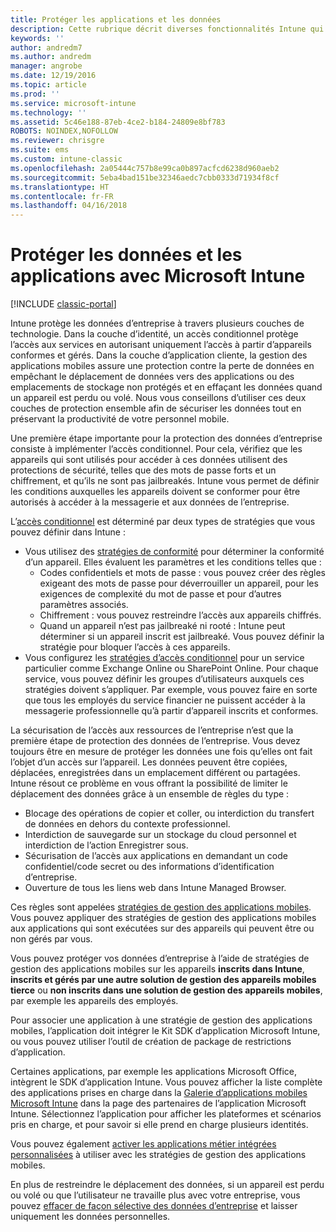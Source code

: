 ```yaml
---
title: Protéger les applications et les données
description: Cette rubrique décrit diverses fonctionnalités Intune qui sont disponibles pour vous aider à protéger vos données et applications d’entreprise.
keywords: ''
author: andredm7
ms.author: andredm
manager: angrobe
ms.date: 12/19/2016
ms.topic: article
ms.prod: ''
ms.service: microsoft-intune
ms.technology: ''
ms.assetid: 5c46e188-87eb-4ce2-b184-24809e8bf783
ROBOTS: NOINDEX,NOFOLLOW
ms.reviewer: chrisgre
ms.suite: ems
ms.custom: intune-classic
ms.openlocfilehash: 2a05444c757b8e99ca0b897acfcd6238d960aeb2
ms.sourcegitcommit: 5eba4bad151be32346aedc7cbb0333d71934f8cf
ms.translationtype: HT
ms.contentlocale: fr-FR
ms.lasthandoff: 04/16/2018
---
```

# <a name="protect-apps-and-data-with-microsoft-intune"></a>Protéger les données et les applications avec Microsoft Intune

[!INCLUDE [classic-portal](../includes/classic-portal.md)]

Intune protège les données d’entreprise à travers plusieurs couches de technologie. Dans la couche d’identité, un accès conditionnel protège l’accès aux services en autorisant uniquement l’accès à partir d’appareils conformes et gérés. Dans la couche d’application cliente, la gestion des applications mobiles assure une protection contre la perte de données en empêchant le déplacement de données vers des applications ou des emplacements de stockage non protégés et en effaçant les données quand un appareil est perdu ou volé. Nous vous conseillons d’utiliser ces deux couches de protection ensemble afin de sécuriser les données tout en préservant la productivité de votre personnel mobile.

Une première étape importante pour la protection des données d’entreprise consiste à implémenter l’accès conditionnel. Pour cela, vérifiez que les appareils qui sont utilisés pour accéder à ces données utilisent des protections de sécurité, telles que des mots de passe forts et un chiffrement, et qu’ils ne sont pas jailbreakés. Intune vous permet de définir les conditions auxquelles les appareils doivent se conformer pour être autorisés à accéder à la messagerie et aux données de l’entreprise.

L’[accès conditionnel](restrict-access-to-email-and-o365-services-with-microsoft-intune.md) est déterminé par deux types de stratégies que vous pouvez définir dans Intune :
- Vous utilisez des [stratégies de conformité](introduction-to-device-compliance-policies-in-microsoft-intune.md) pour déterminer la conformité d’un appareil. Elles évaluent les paramètres et les conditions telles que :
  - Codes confidentiels et mots de passe : vous pouvez créer des règles exigeant des mots de passe pour déverrouiller un appareil, pour les exigences de complexité du mot de passe et pour d’autres paramètres associés.
  - Chiffrement : vous pouvez restreindre l’accès aux appareils chiffrés.
  - Quand un appareil n’est pas jailbreaké ni rooté : Intune peut déterminer si un appareil inscrit est jailbreaké. Vous pouvez définir la stratégie pour bloquer l’accès à ces appareils.
- Vous configurez les [stratégies d’accès conditionnel](restrict-access-to-email-and-o365-services-with-microsoft-intune.md) pour un service particulier comme Exchange Online ou SharePoint Online. Pour chaque service, vous pouvez définir les groupes d’utilisateurs auxquels ces stratégies doivent s’appliquer. Par exemple, vous pouvez faire en sorte que tous les employés du service financier ne puissent accéder à la messagerie professionnelle qu’à partir d’appareil inscrits et conformes.

La sécurisation de l’accès aux ressources de l’entreprise n’est que la première étape de protection des données de l’entreprise. Vous devez toujours être en mesure de protéger les données une fois qu’elles ont fait l’objet d’un accès sur l’appareil. Les données peuvent être copiées, déplacées, enregistrées dans un emplacement différent ou partagées. Intune résout ce problème en vous offrant la possibilité de limiter le déplacement des données grâce à un ensemble de règles du type :
- Blocage des opérations de copier et coller, ou interdiction du transfert de données en dehors du contexte professionnel.
- Interdiction de sauvegarde sur un stockage du cloud personnel et interdiction de l’action Enregistrer sous.
- Sécurisation de l’accès aux applications en demandant un code confidentiel/code secret ou des informations d’identification d’entreprise.
- Ouverture de tous les liens web dans Intune Managed Browser.

Ces règles sont appelées [stratégies de gestion des applications mobiles](protect-app-data-using-mobile-app-management-policies-with-microsoft-intune.md). Vous pouvez appliquer des stratégies de gestion des applications mobiles aux applications qui sont exécutées sur des appareils qui peuvent être ou non gérés par vous.  

Vous pouvez protéger vos données d’entreprise à l’aide de stratégies de gestion des applications mobiles sur les appareils **inscrits dans Intune**, **inscrits et gérés par une autre solution de gestion des appareils mobiles tierce** ou **non inscrits dans une solution de gestion des appareils mobiles**, par exemple les appareils des employés.

Pour associer une application à une stratégie de gestion des applications mobiles, l’application doit intégrer le Kit SDK d’application Microsoft Intune, ou vous pouvez utiliser l’outil de création de package de restrictions d’application.

Certaines applications, par exemple les applications Microsoft Office, intègrent le SDK d’application Intune. Vous pouvez afficher la liste complète des applications prises en charge dans la [Galerie d’applications mobiles Microsoft Intune](https://www.microsoft.com/cloud-platform/microsoft-intune-apps) dans la page des partenaires de l’application Microsoft Intune. Sélectionnez l’application pour afficher les plateformes et scénarios pris en charge, et pour savoir si elle prend en charge plusieurs identités.

Vous pouvez également [activer les applications métier intégrées personnalisées](/intune/apps-prepare-mobile-application-management) à utiliser avec les stratégies de gestion des applications mobiles.

En plus de restreindre le déplacement des données, si un appareil est perdu ou volé ou que l’utilisateur ne travaille plus avec votre entreprise, vous pouvez [effacer de façon sélective des données d’entreprise](wipe-managed-company-app-data-with-microsoft-intune.md) et laisser uniquement les données personnelles.
